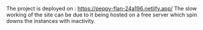 The project is deployed on : https://peppy-flan-24a196.netlify.app/
The slow working of the site can be due to it being hosted on a free server which spin downs the instances with inactivity.
